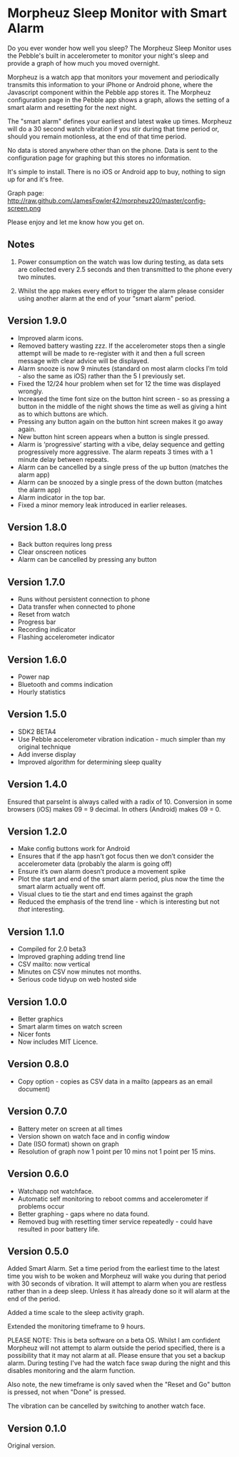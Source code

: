 Morpheuz Sleep Monitor with Smart Alarm
=======================================

Do you ever wonder how well you sleep? The Morpheuz Sleep Monitor uses the Pebble's built in accelerometer to monitor your night's sleep and provide a graph of how much you moved overnight.

Morpheuz is a watch app that monitors your movement and periodically transmits this information to your iPhone or Android phone, where the Javascript component within the Pebble app stores it. The Morpheuz configuration page in the Pebble app shows a graph, allows the setting of a smart alarm and resetting for the next night.

The "smart alarm" defines your earliest and latest wake up times. Morpheuz will do a 30 second watch vibration if you stir during that time period or, should you remain motionless, at the end of that time period.

No data is stored anywhere other than on the phone. Data is sent to the configuration page for graphing but this stores no information.

It's simple to install. There is no iOS or Android app to buy, nothing to sign up for and it's free.

Graph page: http://raw.github.com/JamesFowler42/morpheuz20/master/config-screen.png

Please enjoy and let me know how you get on.

Notes
-------
1. Power consumption on the watch was low during testing, as data sets are collected every 2.5 seconds and then transmitted to the phone every two minutes. 

2. Whilst the app makes every effort to trigger the alarm please consider using another alarm at the end of your "smart alarm" period. 

Version 1.9.0
-------------
* Improved alarm icons.
* Removed battery wasting zzz. If the accelerometer stops then a single attempt will be made to re-register with it and then a full screen message with clear advice will be displayed.
* Alarm snooze is now 9 minutes (standard on most alarm clocks I’m told - also the same as iOS) rather than the 5 I previously set.
* Fixed the 12/24 hour problem when set for 12 the time was displayed wrongly.
* Increased the time font size on the button hint screen - so as pressing a button in the middle of the night shows the time as well as giving a hint as to which buttons are which.
* Pressing any button again on the button hint screen makes it go away again.
* New button hint screen appears when a button is single pressed.
* Alarm is ‘progressive’ starting with a vibe, delay sequence and getting progressively more aggressive. The alarm repeats 3 times with a 1 minute delay between repeats.
* Alarm can be cancelled by a single press of the up button (matches the alarm app)
* Alarm can be snoozed by a single press of the down button (matches the alarm app)
* Alarm indicator in the top bar.
* Fixed a minor memory leak introduced in earlier releases.

Version 1.8.0
-------------
* Back button requires long press
* Clear onscreen notices
* Alarm can be cancelled by pressing any button

Version 1.7.0
-------------
* Runs without persistent connection to phone
* Data transfer when connected to phone
* Reset from watch
* Progress bar
* Recording indicator
* Flashing accelerometer indicator

Version 1.6.0
-------------
* Power nap
* Bluetooth and comms indication
* Hourly statistics

Version 1.5.0
-------------
* SDK2 BETA4
* Use Pebble accelerometer vibration indication - much simpler than my
original technique
* Add inverse display
* Improved algorithm for determining sleep quality

Version 1.4.0
-------------
Ensured that parseInt is always called with a radix of 10. Conversion in some browsers (iOS) makes 09 = 9 decimal. In others (Android) makes 09 = 0. 

Version 1.2.0
-------------
* Make config buttons work for Android
* Ensures that if the app hasn’t got focus then we don’t consider the
accelerometer data (probably the alarm is going off)
* Ensure it’s own alarm doesn’t produce a movement spike
* Plot the start and end of the smart alarm period, plus now the time
the smart alarm actually went off.
* Visual clues to tie the start and end times against the graph
* Reduced the emphasis of the trend line - which is interesting but not
*that* interesting.

Version 1.1.0
-------------
* Compiled for 2.0 beta3
* Improved graphing adding trend line
* CSV mailto: now vertical
* Minutes on CSV now minutes not months.
* Serious code tidyup on web hosted side

Version 1.0.0
---------------
* Better graphics
* Smart alarm times on watch screen
* Nicer fonts
* Now includes MIT Licence.

Version 0.8.0
-------------
* Copy option - copies as CSV data in a mailto (appears as an email document)

Version 0.7.0
-------------
* Battery meter on screen at all times
* Version shown on watch face and in config window
* Date (ISO format) shown on graph
* Resolution of graph now 1 point per 10 mins not 1 point per 15 mins.

Version 0.6.0
-------------
* Watchapp not watchface.
* Automatic self monitoring to reboot comms and accelerometer if problems occur
* Better graphing - gaps where no data found.
* Removed bug with resetting timer service repeatedly - could have resulted in poor battery life.

Version 0.5.0
-------------
Added Smart Alarm. Set a time period from the earliest time to the latest time you wish to be woken and Morpheuz will wake you during that period with 30 seconds of vibration. It will attempt to alarm when you are restless rather than in a deep sleep. Unless it has already done so it will alarm at the end of the period.

Added a time scale to the sleep activity graph.

Extended the monitoring timeframe to 9 hours.

PLEASE NOTE: This is beta software on a beta OS. Whilst I am confident Morpheuz will not attempt to alarm outside the period specified, there is a possibility that it may not alarm at all. Please ensure that you set a backup alarm. During testing I've had the watch face swap during the night and this disables monitoring and the alarm function.

Also note, the new timeframe is only saved when the "Reset and Go" button is pressed, not when "Done" is pressed.

The vibration can be cancelled by switching to another watch face.

Version 0.1.0
-------------
Original version.


